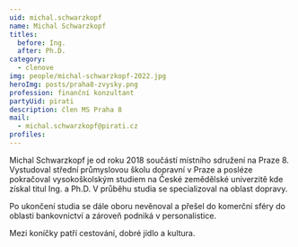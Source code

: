 ```yaml
---
uid: michal.schwarzkopf
name: Michal Schwarzkopf
titles:
  before: Ing.
  after: Ph.D.
category:
  - clenove
img: people/michal-schwarzkopf-2022.jpg
heroImg: posts/praha8-zvysky.png
profession: finanční konzultant
partyUid: pirati
description: člen MS Praha 8
mail:
  - michal.schwarzkopf@pirati.cz
profiles:
---
```


Michal Schwarzkopf je od roku 2018 součástí místního sdružení na Praze 8. Vystudoval střední průmyslovou školu dopravní v Praze a posléze pokračoval vysokoškolským studiem na České zemědělské univerzitě kde získal titul Ing. a Ph.D. V průběhu studia se specializoval na oblast dopravy.

Po ukončení studia se dále oboru nevěnoval a přešel do komerční sféry do oblasti bankovnictví a zároveň podniká v personalistice.

Mezi koníčky patří cestování, dobré jídlo a kultura.

